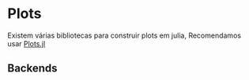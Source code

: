 # Plots

Existem várias bibliotecas para construir plots em julia, Recomendamos usar [Plots.jl](https://github.com/JuliaPlots/Plots.jl)

## Backends